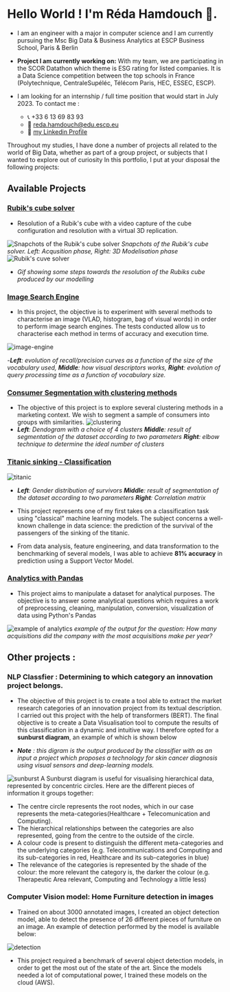# Hello World ! I'm Réda Hamdouch 👋.

- I am an engineer with a major in computer science and I am currently pursuing the Msc Big Data & Business Analytics at ESCP Business School, Paris & Berlin
- **Project I am currently working on:** With my team, we are participating in the SCOR Datathon which theme is ESG rating for listed companies. It is a Data Science competition between the top schools in France (Polytechnique, CentraleSupéléc, Télécom Paris, HEC, ESSEC, ESCP).
- I am looking for an internship / full time position that would start in July 2023. To contact me : 

    - 📞 +33 6 13 69 83 93
    - 📧  reda.hamdouch@edu.escp.eu
    - 👥 [my Linkedin Profile](https:/Llinkedin.com/in/redahamdouch/)

Throughout my studies, I have done a number of projects all related to the world of Big Data, whether as part of a group project, or subjects that I wanted to explore out of curiosity
In this portfolio, I put at your disposal the following projects:   

## Available Projects
### [Rubik's cube solver](https://github.com/redahamdouch/Rubiks_solver)

- Resolution of a Rubik's cube with a video capture of the cube configuration and resolution with a virtual 3D replication.

![Snapchots of the Rubik's cube solver](imgs/rubik.png)
*Snapchots of the Rubik's cube solver. Left: Acqusition phase, Right: 3D Modelisation phase*
![Rubik's cuve solver](imgs/solving2.gif)

- *Gif showing some steps towards the resolution of the Rubiks cube produced by our modelling*

### [Image Search Engine](https://github.com/redahamdouch/image_search_engine)
- In this project, the objective is to experiment with several methods to characterise an image (VLAD, histogram, bag of visual words) in order to perform image search engines. The tests conducted allow us to characterise each method in terms of accuracy and execution time.

![image-engine](imgs/image-engine.png)

-***Left**: evolution of recall/precision curves as a function of the size of the vocabulary used, **Middle**: how visual descriptors works, **Right**: evolution of query processing time as a function of vocabulary size.* 
### [Consumer Segmentation with clustering methods](https://github.com/redahamdouch/consumer_cluster_segmentation)

 - The objective of this project is to explore several clustering methods in a marketing context. We wish to segment a sample of consumers into groups with similarities.
 ![clustering](imgs/clustering.png)
- ***Left**: Dendogram with a choice of 4 clusters **Middle**: result of segmentation of the dataset according to two parameters **Right**: elbow technique to determine the ideal number of clusters*
### [Titanic sinking - Classification](https://github.com/redahamdouch/titanic_classifier)

 ![titanic](imgs/titanic.png)
- ***Left**: Gender distribution of survivors **Middle**: result of segmentation of the dataset according to two parameters **Right**: Correlation matrix*

- This project represents one of my first takes on a classification task using "classical" machine learning models. The subject concerns a well-known challenge in data science: the prediction of the survival of the passengers of the sinking of the titanic.
- From data analysis, feature engineering, and data transformation to the benchmarking of several models, I was able to achieve **81% accuracy** in prediction using a Support Vector Model.

### [Analytics with Pandas](https://github.com/redahamdouch/Analytics_pandas)
- This project aims to manipulate a dataset for analytical purposes. The objective is to answer some analytical questions which requires a work of preprocessing, cleaning, manipulation, conversion, visualization of data using Python's Pandas

![example of analytics](imgs/analytics.png)
*example of the output for the question: How many acquisitions did the company with the most acquisitions make per year?*

## Other projects : 

### NLP Classfier : Determining to which category an innovation project belongs.

- The objective of this project is to create a tool able to extract the market research categories of an innovation project from its textual description. I carried out this project with the help of transformers (BERT). The final objective is to create a Data Visualisation tool to compute the results of this classification in a dynamic and intuitive way. I therefore opted for a **sunburst diagram**, an example of which is shown below 

- ***Note** : this digram is the output produced by the classifier with as an input a project  which proposes a technology for skin cancer diagnosis using visual sensors and deep-learning models.*

![sunburst](imgs/sunburst.png)
A Sunburst diagram is useful for visualising hierarchical data, represented by concentric circles. Here are the different pieces of information it groups together:
- The centre circle represents the root nodes, which in our case represents the meta-categories(Healthcare + Telecomunication and Computing).
- The hierarchical relationships between the categories are also represented, going from the centre to the outside of the circle.
- A colour code is present to distinguish the different meta-categories and the underlying categories (e.g. Telecommunications and Computing and its sub-categories in red, Healthcare and its sub-categories in blue)
- The relevance of the categories is represented by the shade of the colour: the more relevant the category is, the darker the colour (e.g. Therapeutic Area relevant, Computing and Technology a little less)


### Computer Vision model: Home Furniture detection in images

- Trained on about 3000 annotated images, I created an object detection model, able to detect the presence of 26 different pieces of furniture on an image. An example of detection performed by the model is available below: 

![detection](imgs/detection.png)

- This project required a benchmark of several object detection models, in order to get the most out of the state of the art. Since the models needed a lot of computational power, I trained these models on the cloud (AWS).


